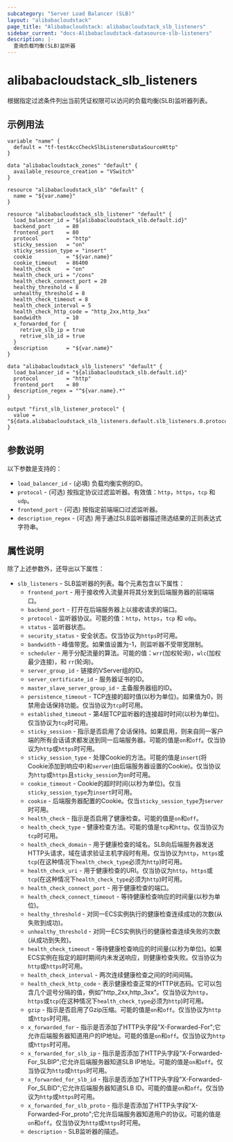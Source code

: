 ```yaml
---
subcategory: "Server Load Balancer (SLB)"
layout: "alibabacloudstack"
page_title: "Alibabacloudstack: alibabacloudstack_slb_listeners"
sidebar_current: "docs-Alibabacloudstack-datasource-slb-listeners"
description: |- 
  查询负载均衡(SLB)监听器
---
```


# alibabacloudstack_slb_listeners

根据指定过滤条件列出当前凭证权限可以访问的负载均衡(SLB)监听器列表。

## 示例用法

```hcl
variable "name" {
  default = "tf-testAccCheckSlbListenersDataSourceHttp"
}

data "alibabacloudstack_zones" "default" {
  available_resource_creation = "VSwitch"
}

resource "alibabacloudstack_slb" "default" {
  name = "${var.name}"
}

resource "alibabacloudstack_slb_listener" "default" {
  load_balancer_id = "${alibabacloudstack_slb.default.id}"
  backend_port     = 80
  frontend_port    = 80
  protocol         = "http"
  sticky_session   = "on"
  sticky_session_type = "insert"
  cookie           = "${var.name}"
  cookie_timeout   = 86400
  health_check     = "on"
  health_check_uri = "/cons"
  health_check_connect_port = 20
  healthy_threshold = 8
  unhealthy_threshold = 8
  health_check_timeout = 8
  health_check_interval = 5
  health_check_http_code = "http_2xx,http_3xx"
  bandwidth        = 10
  x_forwarded_for {
    retrive_slb_ip = true
    retrive_slb_id = true
  }
  description      = "${var.name}"
}

data "alibabacloudstack_slb_listeners" "default" {
  load_balancer_id = "${alibabacloudstack_slb.default.id}"
  protocol         = "http"
  frontend_port    = 80
  description_regex = "^${var.name}.*"
}

output "first_slb_listener_protocol" {
  value = "${data.alibabacloudstack_slb_listeners.default.slb_listeners.0.protocol}"
}
```

## 参数说明

以下参数是支持的：

* `load_balancer_id` - (必填) 负载均衡实例的ID。
* `protocol` - (可选) 按指定协议过滤监听器。有效值：`http`，`https`，`tcp` 和 `udp`。
* `frontend_port` - (可选) 按指定前端端口过滤监听器。
* `description_regex` - (可选) 用于通过SLB监听器描述筛选结果的正则表达式字符串。

## 属性说明

除了上述参数外，还导出以下属性：

* `slb_listeners` - SLB监听器的列表。每个元素包含以下属性：
  * `frontend_port` - 用于接收传入流量并将其分发到后端服务器的前端端口。
  * `backend_port` - 打开在后端服务器上以接收请求的端口。
  * `protocol` - 监听器协议。可能的值：`http`，`https`，`tcp` 和 `udp`。
  * `status` - 监听器状态。
  * `security_status` - 安全状态。仅当协议为`https`时可用。
  * `bandwidth` - 峰值带宽。如果值设置为-1，则监听器不受带宽限制。
  * `scheduler` - 用于分配流量的算法。可能的值：`wrr`(加权轮询)，`wlc`(加权最少连接)，和 `rr`(轮询)。
  * `server_group_id` - 链接的VServer组的ID。
  * `server_certificate_id` - 服务器证书的ID。
  * `master_slave_server_group_id` - 主备服务器组的ID。
  * `persistence_timeout` - TCP连接的超时值(以秒为单位)。如果值为0，则禁用会话保持功能。仅当协议为`tcp`时可用。
  * `established_timeout` - 第4层TCP监听器的连接超时时间(以秒为单位)。仅当协议为`tcp`时可用。
  * `sticky_session` - 指示是否启用了会话保持。如果启用，则来自同一客户端的所有会话请求都发送到同一后端服务器。可能的值是`on`和`off`。仅当协议为`http`或`https`时可用。
  * `sticky_session_type` - 处理Cookie的方法。可能的值是`insert`(将Cookie添加到响应中)和`server`(由后端服务器设置的Cookie)。仅当协议为`http`或`https`且`sticky_session`为`on`时可用。
  * `cookie_timeout` - Cookie的超时时间(以秒为单位)。仅当`sticky_session_type`为`insert`时可用。
  * `cookie` - 后端服务器配置的Cookie。仅当`sticky_session_type`为`server`时可用。
  * `health_check` - 指示是否启用了健康检查。可能的值是`on`和`off`。
  * `health_check_type` - 健康检查方法。可能的值是`tcp`和`http`。仅当协议为`tcp`时可用。
  * `health_check_domain` - 用于健康检查的域名。SLB向后端服务器发送HTTP头请求，域在请求验证主机字段时有用。仅当协议为`http`，`https`或`tcp`(在这种情况下`health_check_type`必须为`http`)时可用。
  * `health_check_uri` - 用于健康检查的URI。仅当协议为`http`，`https`或`tcp`(在这种情况下`health_check_type`必须为`http`)时可用。
  * `health_check_connect_port` - 用于健康检查的端口。
  * `health_check_connect_timeout` - 等待健康检查响应的时间量(以秒为单位)。
  * `healthy_threshold` - 对同一ECS实例执行的健康检查连续成功的次数(从失败到成功)。
  * `unhealthy_threshold` - 对同一ECS实例执行的健康检查连续失败的次数(从成功到失败)。
  * `health_check_timeout` - 等待健康检查响应的时间量(以秒为单位)。如果ECS实例在指定的超时期间内未发送响应，则健康检查失败。仅当协议为`http`或`https`时可用。
  * `health_check_interval` - 两次连续健康检查之间的时间间隔。
  * `health_check_http_code` - 表示健康检查正常的HTTP状态码。它可以包含几个逗号分隔的值，例如"http_2xx,http_3xx"。仅当协议为`http`，`https`或`tcp`(在这种情况下`health_check_type`必须为`http`)时可用。
  * `gzip` - 指示是否启用了Gzip压缩。可能的值是`on`和`off`。仅当协议为`http`或`https`时可用。
  * `x_forwarded_for` - 指示是否添加了HTTP头字段"X-Forwarded-For";它允许后端服务器知道用户的IP地址。可能的值是`on`和`off`。仅当协议为`http`或`https`时可用。
  * `x_forwarded_for_slb_ip` - 指示是否添加了HTTP头字段"X-Forwarded-For_SLBIP";它允许后端服务器知道SLB IP地址。可能的值是`on`和`off`。仅当协议为`http`或`https`时可用。
  * `x_forwarded_for_slb_id` - 指示是否添加了HTTP头字段"X-Forwarded-For_SLBID";它允许后端服务器知道SLB ID。可能的值是`on`和`off`。仅当协议为`http`或`https`时可用。
  * `x_forwarded_for_slb_proto` - 指示是否添加了HTTP头字段"X-Forwarded-For_proto";它允许后端服务器知道用户的协议。可能的值是`on`和`off`。仅当协议为`http`或`https`时可用。
  * `description` - SLB监听器的描述。